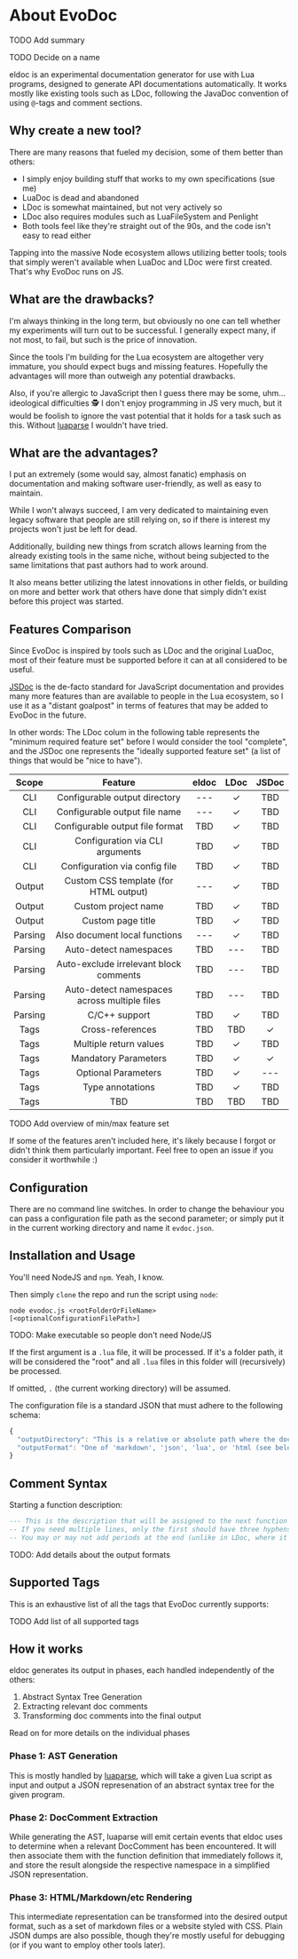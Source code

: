 # About EvoDoc

TODO Add summary

TODO Decide on a name

eldoc is an experimental documentation generator for use with Lua programs, designed to generate API documentations automatically. It works mostly like existing tools such as LDoc, following the JavaDoc convention of using ``@``-tags and comment sections.

## Why create a new tool?

There are many reasons that fueled my decision, some of them better than others:

* I simply enjoy building stuff that works to my own specifications (sue me)
* LuaDoc is dead and abandoned
* LDoc is somewhat maintained, but not very actively so
* LDoc also requires modules such as LuaFileSystem and Penlight
* Both tools feel like they're straight out of the 90s, and the code isn't easy to read either

Tapping into the massive Node ecosystem allows utilizing better tools; tools that simply weren't available when LuaDoc and LDoc were first created. That's why EvoDoc runs on JS.

## What are the drawbacks?

I'm always thinking in the long term, but obviously no one can tell whether my experiments will turn out to be successful. I generally expect many, if not most, to fail, but such is the price of innovation.

Since the tools I'm building for the Lua ecosystem are altogether very immature, you should expect bugs and missing features. Hopefully the advantages will more than outweigh any potential drawbacks.

Also, if you're allergic to JavaScript then I guess there may be some, uhm... ideological difficulties 🕵️ I don't enjoy programming in JS very much, but it would be foolish to ignore the vast potential that it holds for a task such as this. Without [luaparse](https://fstirlitz.github.io/luaparse/) I wouldn't have tried.

## What are the advantages?

I put an extremely (some would say, almost fanatic) emphasis on documentation and making software user-friendly, as well as easy to maintain.

While I won't always succeed, I am very dedicated to maintaining even legacy software that people are still relying on, so if there is interest my projects won't just be left for dead.

Additionally, building new things from scratch allows learning from the already existing tools in the same niche, without being subjected to the same limitations that past authors had to work around.

It also means better utilizing the latest innovations in other fields, or building on more and better work that others have done that simply didn't exist before this project was started.

## Features Comparison

Since EvoDoc is inspired by tools such as LDoc and the original LuaDoc, most of their feature must be supported before it can at all considered to be useful.

[JSDoc](https://jsdoc.app/) is the de-facto standard for JavaScript documentation and provides many more features than are available to people in the Lua ecosystem, so I use it as a "distant goalpost" in terms of features that may be added to EvoDoc in the future.

In other words: The LDoc colum in the following table represents the "minimum required feature set" before I would consider the tool "complete", and the JSDoc one represents the "ideally supported feature set" (a list of things that would be "nice to have").

| Scope | Feature | eldoc | LDoc | JSDoc |
|:---:|:---:|:---:|:---:|:---:|
| CLI | Configurable output directory | --- | ✓ | TBD |
| CLI | Configurable output file name | --- | ✓ | TBD |
| CLI | Configurable output file format | TBD | ✓ | TBD |
| CLI | Configuration via CLI arguments | TBD | ✓ | TBD |
| CLI | Configuration via config file | TBD | ✓ | TBD |
| Output | Custom CSS template (for HTML output) | --- | ✓ | TBD |
| Output | Custom project name | TBD | ✓ | TBD |
| Output | Custom page title | TBD | ✓ | TBD |
| Parsing | Also document local functions | --- | ✓ | TBD |
| Parsing | Auto-detect namespaces | TBD | --- | TBD |
| Parsing | Auto-exclude irrelevant block comments | TBD | --- | TBD |
| Parsing | Auto-detect namespaces across multiple files | TBD | --- | TBD |
| Parsing | C/C++ support | TBD | ✓ | TBD |
| Tags | Cross-references | TBD | TBD | ✓ |
| Tags | Multiple return values | TBD | ✓ | TBD |
| Tags | Mandatory Parameters | TBD | ✓ | ✓ |
| Tags | Optional Parameters | TBD | ✓ | --- |
| Tags | Type annotations | TBD | ✓ | TBD |
| Tags | TBD | TBD | TBD | TBD |

TODO Add overview of min/max feature set

If some of the features aren't included here, it's likely because I forgot or didn't think them particularly important. Feel free to open an issue if you consider it worthwhile :)

## Configuration

There are no command line switches. In order to change the behaviour you can pass a configuration file path as the second parameter; or simply put it in the current working directory and name it ``evdoc.json``.

## Installation and Usage

You'll need NodeJS and ``npm``. Yeah, I know.

Then simply ``clone`` the repo and run the script using ``node``:

``node evodoc.js <rootFolderOrFileName> [<optionalConfigurationFilePath>]``

TODO: Make executable so people don't need Node/JS

If the first argument is a ``.lua`` file, it will be processed. If it's a folder path, it will be considered the "root" and all ``.lua`` files in this folder will (recursively) be processed.

If omitted, ``.`` (the current working directory) will be assumed.

The configuration file is a standard JSON that must adhere to the following schema:

```js
{
  "outputDirectory": "This is a relative or absolute path where the documentation should be stored",
  "outputFormat": "One of 'markdown', 'json', 'lua', or 'html (see below for details)'
}
```

## Comment Syntax

Starting a function description:

```lua
--- This is the description that will be assigned to the next function encountered while parsing the source code. It can take any form you like, but it must start with three hyphens in order to be recognized.
-- If you need multiple lines, only the first should have three hyphens (to signal the beginning of the section).
-- You may or may not add periods at the end (unlike in LDoc, where it is required). EvoDoc simply takes whatever you write after the initial tag or section indicators
```

TODO: Add details about the output formats

## Supported Tags

This is an exhaustive list of all the tags that EvoDoc currently supports:

TODO Add list of all supported tags

## How it works

eldoc generates its output in phases, each handled independently of the others:

1. Abstract Syntax Tree Generation
2. Extracting relevant doc comments
3. Transforming doc comments into the final output

Read on for more details on the individual phases

### Phase 1: AST Generation

This is mostly handled by [luaparse](https://fstirlitz.github.io/luaparse/), which will take a given Lua script as input and output a JSON represenation of an abstract syntax tree for the given program.

### Phase 2: DocComment Extraction

While generating the AST, luaparse will emit certain events that eldoc uses to determine when a relevant DocComment has been encountered. It will then associate them with the function definition that immediately follows it, and store the result alongside the respective namespace in a simplified JSON representation.

### Phase 3: HTML/Markdown/etc Rendering

This intermediate representation can be transformed into the desired output format, such as a set of markdown files or a website styled with CSS. Plain JSON dumps are also possible, though they're mostly useful for debugging (or if you want to employ other tools later).